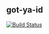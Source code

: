 ## got-ya-id

[![Build Status](https://travis-ci.org/mugoh/got-ya-id.svg?branch=master)](https://travis-ci.org/mugoh/got-ya-id)
